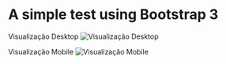 # A simple test using Bootstrap 3

Visualização Desktop
![Visualização Desktop](https://i.imgur.com/EjIf2Xq.png)


Visualização Mobile
![Visualização Mobile](https://i.imgur.com/louizJq.png)
